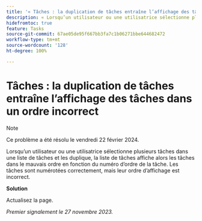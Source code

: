 ```yaml
---
title: '« Tâches : la duplication de tâches entraîne l’affichage des tâches dans un ordre incorrect »'
description: « Lorsqu’un utilisateur ou une utilisatrice sélectionne plusieurs tâches dans une liste de tâches et les duplique, la liste de tâches affiche alors les tâches dans le mauvais ordre en fonction du numéro d’ordre de la tâche. Les tâches sont numérotées correctement, mais leur ordre d’affichage est incorrect. Une solution de contournement est disponible. »
hidefromtoc: true
feature: Tasks
source-git-commit: 67ae05de95f667bb3fa7c1b06271bbe644682472
workflow-type: tm+mt
source-wordcount: '128'
ht-degree: 100%

---
```



# Tâches : la duplication de tâches entraîne l’affichage des tâches dans un ordre incorrect

>[!NOTE]
>
>Ce problème a été résolu le vendredi 22 février 2024.

Lorsqu’un utilisateur ou une utilisatrice sélectionne plusieurs tâches dans une liste de tâches et les duplique, la liste de tâches affiche alors les tâches dans le mauvais ordre en fonction du numéro d’ordre de la tâche. Les tâches sont numérotées correctement, mais leur ordre d’affichage est incorrect.

**Solution**

Actualisez la page.

_Premier signalement le 27 novembre 2023._
